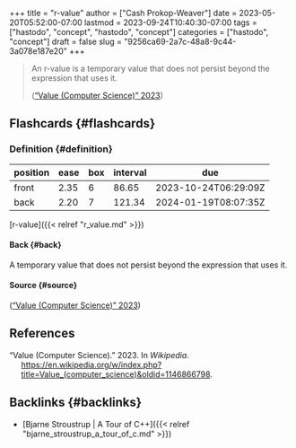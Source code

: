 +++
title = "r-value"
author = ["Cash Prokop-Weaver"]
date = 2023-05-20T05:52:00-07:00
lastmod = 2023-09-24T10:40:30-07:00
tags = ["hastodo", "concept", "hastodo", "concept"]
categories = ["hastodo", "concept"]
draft = false
slug = "9256ca69-2a7c-48a8-9c44-3a078e187e20"
+++

> An r-value is a temporary value that does not persist beyond the expression that uses it.
>
> (<a href="#citeproc_bib_item_1">“Value (Computer Science)” 2023</a>)


## Flashcards {#flashcards}


### Definition {#definition}

| position | ease | box | interval | due                  |
|----------|------|-----|----------|----------------------|
| front    | 2.35 | 6   | 86.65    | 2023-10-24T06:29:09Z |
| back     | 2.20 | 7   | 121.34   | 2024-01-19T08:07:35Z |

[r-value]({{< relref "r_value.md" >}})


#### Back {#back}

A temporary value that does not persist beyond the expression that uses it.


#### Source {#source}

(<a href="#citeproc_bib_item_1">“Value (Computer Science)” 2023</a>)

## References

<style>.csl-entry{text-indent: -1.5em; margin-left: 1.5em;}</style><div class="csl-bib-body">
  <div class="csl-entry"><a id="citeproc_bib_item_1"></a>“Value (Computer Science).” 2023. In <i>Wikipedia</i>. <a href="https://en.wikipedia.org/w/index.php?title=Value_(computer_science)&oldid=1146866798">https://en.wikipedia.org/w/index.php?title=Value_(computer_science)&#38;oldid=1146866798</a>.</div>
</div>


## Backlinks {#backlinks}

-   [Bjarne Stroustrup | A Tour of C++]({{< relref "bjarne_stroustrup_a_tour_of_c.md" >}})
